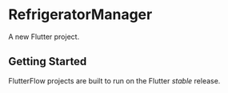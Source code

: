 # RefrigeratorManager

A new Flutter project.

## Getting Started

FlutterFlow projects are built to run on the Flutter _stable_ release.
